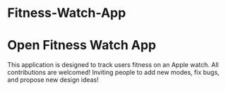 # Fitness-Watch-App

<h1>Open Fitness Watch App</h1>

<p>This application is designed to track users fitness on an Apple watch.  All contributions are welcomed!  Inviting people to add new modes, fix bugs, and propose new design ideas!</p>
